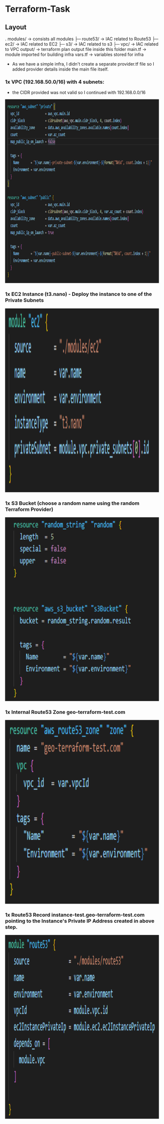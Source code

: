 # Terraform-Task

## Layout
.
modules/    -> consists all modules
├─ route53/ -> IAC related to Route53
├─ ec2/     -> IAC related to EC2
├─ s3/      -> IAC related to s3
├─ vpc/     -> IAC related to VPC
output/     -> terraform plan output file inside this folder
main.tf     -> module imported for building infra 
vars.tf     -> variables stored for infra

- As we have a simple infra, I didn't create a separate provider.tf file so I added provider details inside the main file itself.


### 1x VPC (192.168.50.0/16) with 4 subnets:

- the CIDR provided was not valid so I continued with 192.168.0.0/16

<div align="center">
<a>
    <img src="images/subnets.png" alt="subnet" width="800" height="600">
  </a>
</div>

### 1x EC2 Instance (t3.nano) - Deploy the instance to one of the Private Subnets

<div align="center">
<a>
    <img src="images/ec2.png" alt="ec2" width="800" height="600">
  </a>
</div>


###  1x S3 Bucket (choose a random name using the random Terraform Provider)

<div align="center">
<a>
    <img src="images/s3bucket.png" alt="ec2" width="800" height="600">
  </a>
</div>

### 1x Internal Route53 Zone geo-terraform-test.com

<div align="center">
<a>
    <img src="images/route53.png" alt="ec2" width="800" height="600">
  </a>
</div>

### 1x Route53 Record instance-test.geo-terraform-test.com pointing to the Instance's Private IP Address created in above step.

<div align="center">
<a>
    <img src="images/route53record.png" alt="ec2" width="800" height="600">
  </a>
</div>